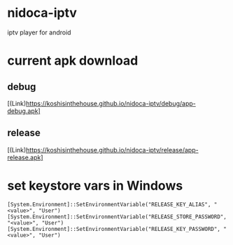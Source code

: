 # nidoca-iptv
iptv player for android

# current apk download

## debug
[(Link)https://koshisinthehouse.github.io/nidoca-iptv/debug/app-debug.apk]

## release
[(Link)https://koshisinthehouse.github.io/nidoca-iptv/release/app-release.apk]

# set keystore vars in Windows
    [System.Environment]::SetEnvironmentVariable("RELEASE_KEY_ALIAS", "<value>", "User")
    [System.Environment]::SetEnvironmentVariable("RELEASE_STORE_PASSWORD", "<value>", "User")
    [System.Environment]::SetEnvironmentVariable("RELEASE_KEY_PASSWORD", "<value>", "User")